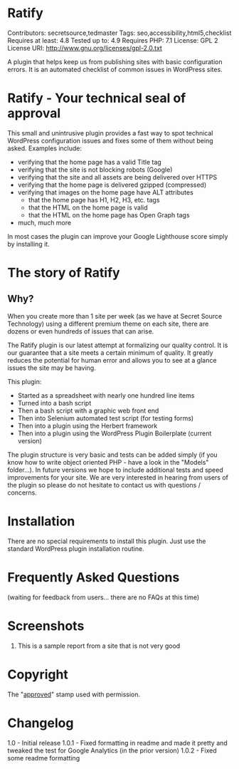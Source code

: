 # Ratify #
Contributors: secretsource,tedmaster
Tags: seo,accessibility,html5,checklist
Requires at least: 4.8
Tested up to: 4.9
Requires PHP: 7.1
License: GPL 2
License URI: http://www.gnu.org/licenses/gpl-2.0.txt

A plugin that helps keep us from publishing sites with basic configuration errors. It is an automated checklist of common issues in WordPress sites.

# Ratify - Your technical seal of approval #

This small and unintrusive plugin provides a fast way to spot technical WordPress configuration issues and fixes some of them without being asked. Examples include:

* verifying that the home page has a valid Title tag
* verifying that the site is not blocking robots (Google)
* verifying that the site and all assets are being delivered over HTTPS
* verifying that the home page is delivered gzipped (compressed)
* verifying that images on the home page have ALT attributes
    * that the home page has H1, H2, H3, etc. tags
    * that the HTML on the home page is valid
    * that the HTML on the home page has Open Graph tags
* much, much more

In most cases the plugin can improve your Google Lighthouse score simply by installing it.

# The story of Ratify #

## Why? ##
When you create more than 1 site per week (as we have at Secret Source Technology) using a different premium theme on each site, there are dozens or even hundreds of issues that can arise.

The Ratify plugin is our latest attempt at formalizing our quality control. It is our guarantee that a site meets a certain minimum of quality. It greatly reduces the potential for human error and allows you to see at a glance issues the site may be having.

This plugin:

* Started as a spreadsheet with nearly one hundred line items
* Turned into a bash script
* Then a bash script with a graphic web front end
* Then into Selenium automated test script (for testing forms)
* Then into a plugin using the Herbert framework
* Then into a plugin using the WordPress Plugin Boilerplate (current version)

The plugin structure is very basic and tests can be added simply (if you know how to write object oriented PHP - have a look in the "Models" folder…). In future versions we hope to include additional tests and speed improvements for your site. We are very interested in hearing from users of the plugin so please do not hesitate to contact us with questions / concerns.

# Installation #
There are no special requirements to install this plugin. Just use the standard WordPress plugin installation routine.

# Frequently Asked Questions #
(waiting for feedback from users… there are no FAQs at this time)

# Screenshots #
1. This is a sample report from a site that is not very good

# Copyright #
The "[approved](https://svgsilh.com/image/1966719.html)" stamp used with permission.

# Changelog #
1.0 - Initial release
1.0.1 - Fixed formatting in readme and made it pretty and tweaked the test for Google Analytics (in the prior version)
1.0.2 - Fixed some readme formatting